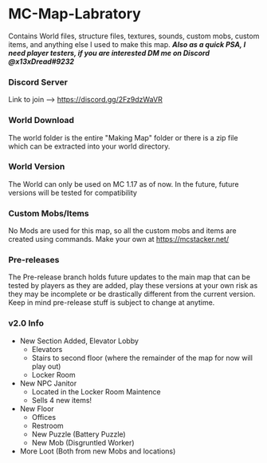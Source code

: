# MC-Map-Labratory
Contains World files, structure files, textures, sounds, custom mobs, custom items, and anything else I used to make this map. 
***Also as a quick PSA, I need player testers, if you are interested DM me on Discord @x13xDread#9232***

### Discord Server
Link to join --> https://discord.gg/2Fz9dzWaVR

### World Download
The world folder is the entire "Making Map" folder or there is a zip file which can be extracted into your world directory.

### World Version
The World can only be used on MC 1.17 as of now. In the future, future versions will be tested for compatibility

### Custom Mobs/Items
No Mods are used for this map, so all the custom mobs and items are created using commands. Make your own at https://mcstacker.net/

### Pre-releases
The Pre-release branch holds future updates to the main map that can be tested by players as they are added, play these versions at your own risk as they may be incomplete or be drastically different from the current version. Keep in mind pre-release stuff is subject to change at anytime.

### v2.0 Info
- New Section Added, Elevator Lobby
  - Elevators
  - Stairs to second floor (where the remainder of the map for now will play out)
  - Locker Room
- New NPC Janitor
  - Located in the Locker Room Maintence
  - Sells 4 new items!
- New Floor
  - Offices
  - Restroom
  - New Puzzle (Battery Puzzle)
  - New Mob (Disgruntled Worker)
- More Loot (Both from new Mobs and locations)

